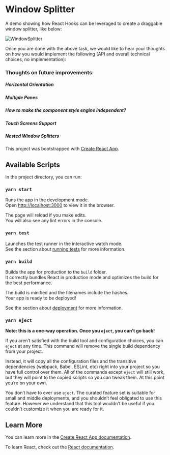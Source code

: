 # Window Splitter

A demo showing how React Hooks can be leveraged to create a draggable window splitter, like below:

![WindowSplitter](https://camo.githubusercontent.com/a0bf0d97ed76c5900458214b024ffe015a23c86f/68747470733a2f2f676973742e6769746875622e636f6d2f6f6c697669657274617373696e6172692f33386535303036366466383839346137633465306234366233396234326362382f7261772f6368726f6d652d6465762d746f6f6c732e676966)

Once you are done with the above task, we would like to hear your thoughts on how you would implement the following (API and overall technical choices, no implementation):

### Thoughts on future improvements:

##### Horizontal Orientation

##### Multiple Panes

##### How to make the component style engine independent?

##### Touch Screens Support

##### Nested Window Splitters

This project was bootstrapped with [Create React App](https://github.com/facebook/create-react-app).

## Available Scripts

In the project directory, you can run:

### `yarn start`

Runs the app in the development mode.<br />
Open [http://localhost:3000](http://localhost:3000) to view it in the browser.

The page will reload if you make edits.<br />
You will also see any lint errors in the console.

### `yarn test`

Launches the test runner in the interactive watch mode.<br />
See the section about [running tests](https://facebook.github.io/create-react-app/docs/running-tests) for more information.

### `yarn build`

Builds the app for production to the `build` folder.<br />
It correctly bundles React in production mode and optimizes the build for the best performance.

The build is minified and the filenames include the hashes.<br />
Your app is ready to be deployed!

See the section about [deployment](https://facebook.github.io/create-react-app/docs/deployment) for more information.

### `yarn eject`

**Note: this is a one-way operation. Once you `eject`, you can’t go back!**

If you aren’t satisfied with the build tool and configuration choices, you can `eject` at any time. This command will remove the single build dependency from your project.

Instead, it will copy all the configuration files and the transitive dependencies (webpack, Babel, ESLint, etc) right into your project so you have full control over them. All of the commands except `eject` will still work, but they will point to the copied scripts so you can tweak them. At this point you’re on your own.

You don’t have to ever use `eject`. The curated feature set is suitable for small and middle deployments, and you shouldn’t feel obligated to use this feature. However we understand that this tool wouldn’t be useful if you couldn’t customize it when you are ready for it.

## Learn More

You can learn more in the [Create React App documentation](https://facebook.github.io/create-react-app/docs/getting-started).

To learn React, check out the [React documentation](https://reactjs.org/).
